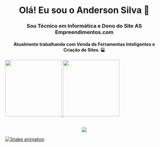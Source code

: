 <h1 align="center">Olá! Eu sou o Anderson Silva 👋</h1>

<h3 align="center">Sou Técnico em Informática e Dono do Site AS Empreendimentos.com</h3>

<h4 align="center">Atualmente trabalhando com Venda de Ferramentas Inteligentes e Criação de Sites. 💻</h4>

<div>
  <a href="https://github.com/andersonsilva87">
  <img height="180em" src="https://github-readme-stats.vercel.app/api?username=andersonsilva87&show_icons=true&theme=chartreuse-dark&include_all_commits=true&count_private=true" />
  <img height="180em" src="https://github-readme-stats.vercel.app/api/top-langs/?username=andersonsilva87&layout=compact&langs_count=16&theme=chartreuse-dark" />
<div>
  
  </br>
<p align="center">   <img alingn="center" src="https://profile-counter.glitch.me/andersonsilva87/count.svg" /></p>
  
  ![Snake animation](https://github.com/andersonsilva87/andersonsilva87/blob/output/github-contribution-grid-snake.svg)
